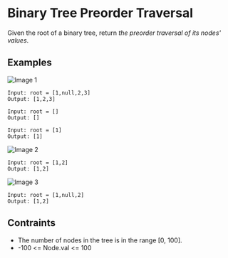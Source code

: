 # Binary Tree Preorder Traversal
Given the root of a binary tree, return <i>the preorder traversal of its nodes' values</i>.

## Examples
![Image 1](https://user-images.githubusercontent.com/66882470/128389510-6b4b9c70-8b8a-4c95-9838-af004cb92bc6.jpg)
```
Input: root = [1,null,2,3]
Output: [1,2,3]
```
```
Input: root = []
Output: []
```
```
Input: root = [1]
Output: [1]
```
![Image 2](https://user-images.githubusercontent.com/66882470/128389740-7969e842-acba-4576-8245-0a342c17ee44.jpg)
```
Input: root = [1,2]
Output: [1,2]
```
![Image 3](https://user-images.githubusercontent.com/66882470/128389685-dffdf5f6-a906-4024-9886-9500aeec9e0b.jpg)
```
Input: root = [1,null,2]
Output: [1,2]
```

## Contraints
* The number of nodes in the tree is in the range [0, 100].
* -100 <= Node.val <= 100
